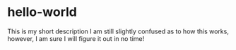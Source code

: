 # hello-world
This is my short description
I am still slightly confused as to how this works, however, I am sure I will figure  it out in no time!
